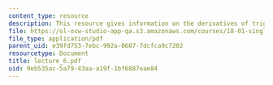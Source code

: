 ```yaml
---
content_type: resource
description: This resource gives information on the derivatives of trigonometric functions.
file: https://ol-ocw-studio-app-qa.s3.amazonaws.com/courses/18-01-single-variable-calculus-fall-2005/9eb535ac5a7943aaa19f1bf6887eae84_lecture_6.pdf
file_type: application/pdf
parent_uid: e39fd753-7ebc-992a-0607-7dcfca9c7202
resourcetype: Document
title: lecture_6.pdf
uid: 9eb535ac-5a79-43aa-a19f-1bf6887eae84
---
```

